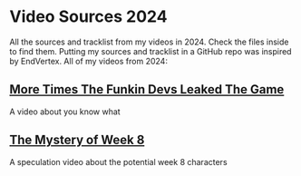 # Video Sources 2024
All the sources and tracklist from my videos in 2024. Check the files inside to find them. Putting my sources and tracklist in a GitHub repo was inspired by EndVertex. All of my videos from 2024:

## [More Times The Funkin Devs Leaked The Game](https://youtu.be/p1JtCOCvqp4)
A video about you know what

## [The Mystery of Week 8](https://youtu.be/fNJPHIC36po)
A speculation video about the potential week 8 characters
